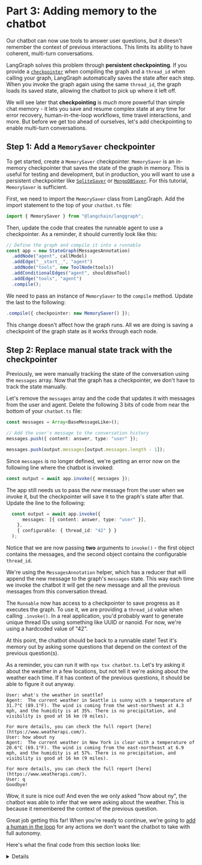 # Part 3: Adding memory to the chatbot

Our chatbot can now use tools to answer user questions, but it doesn't remember the context of previous interactions. This limits its ability to have coherent, multi-turn conversations.

LangGraph solves this problem through **persistent checkpointing**. If you provide a [`checkpointer`](https://langchain-ai.github.io/langgraphjs/concepts/low_level/#checkpointer) when compiling the graph and a `thread_id` when calling your graph, LangGraph automatically saves the state after each step. When you invoke the graph again using the same `thread_id`, the graph loads its saved state, allowing the chatbot to pick up where it left off.

We will see later that **checkpointing** is _much_ more powerful than simple chat memory - it lets you save and resume complex state at any time for error recovery, human-in-the-loop workflows, time travel interactions, and more. But before we get too ahead of ourselves, let's add checkpointing to enable multi-turn conversations.

## Step 1: Add a `MemorySaver` checkpointer

To get started, create a `MemorySaver` checkpointer. `MemorySaver` is an in-memory checkpointer that saves the state of the graph in memory. This is useful for testing and development, but in production, you will want to use a persistent checkpointer like [`SqliteSaver`](https://langchain-ai.github.io/langgraphjs/reference/classes/checkpoint_sqlite.SqliteSaver.html) or [`MongoDBSaver`](https://langchain-ai.github.io/langgraphjs/reference/classes/checkpoint_mongodb.MongoDBSaver.html). For this tutorial, `MemorySaver` is sufficient.

First, we need to import the `MemorySaver` class from LangGraph. Add the import statement to the top of your `chatbot.ts` file:

```ts
import { MemorySaver } from "@langchain/langgraph";
```
Then, update the code that creates the runnable agent to use a checkpointer. As a reminder, it should currently look like this:

```ts
// Define the graph and compile it into a runnable
const app = new StateGraph(MessagesAnnotation)
  .addNode("agent", callModel)
  .addEdge("__start__", "agent")
  .addNode("tools", new ToolNode(tools))
  .addConditionalEdges("agent", shouldUseTool)
  .addEdge("tools", "agent")
  .compile();
```

We need to pass an instance of `MemorySaver` to the `compile` method. Update the last to the following:
```ts
.compile({ checkpointer: new MemorySaver() });
```

This change doesn't affect how the graph runs. All we are doing is saving a checkpoint of the graph state as it works through each node.

## Step 2: Replace manual state track with the checkpointer

Previously, we were manually tracking the state of the conversation using the `messages` array. Now that the graph has a checkpointer, we don't have to track the state manually. 

Let's remove the `messages` array and the code that updates it with messages from the user and agent. Delete the following 3 bits of code from near the bottom of your `chatbot.ts` file:

```ts
const messages = Array<BaseMessageLike>();

// Add the user's message to the conversation history
messages.push({ content: answer, type: "user" });

messages.push(output.messages[output.messages.length - 1]);
```

Since `messages` is no longer defined, we're getting an error now on the following line where the chatbot is invoked:

```ts
const output = await app.invoke({ messages });
```

The app still needs us to pass the *new* message from the user when we invoke it, but the checkpointer will save it to the graph's state after that. Update the line to the following:

```ts
  const output = await app.invoke({
      messages: [{ content: answer, type: "user" }],
    },
    { configurable: { thread_id: "42" } }
  );
```

Notice that we are now passing **two** arguments to `invoke()` - the first object contains the messages, and the second object contains the configurable `thread_id`.

We're using the `MessagesAnnotation` helper, which has a reducer that will append the new message to the graph's `messages` state. This way each time we invoke the chatbot it will get the new message and all the previous messages from this conversation thread.

The `Runnable` now has access to a checkpointer to save progress as it executes the graph. To use it, we are providing a `thread_id` value when calling `.invoke()`. In a real application, you'd probably want to generate unique thread IDs using something like UUID or nanoid. For now, we're using a hardcoded value of "42".

At this point, the chatbot should be back to a runnable state! Test it's memory out by asking some questions that depend on the context of the previous question(s).

As a reminder, you can run it with `npx tsx chatbot.ts`. Let's try asking it about the weather in a few locations, but not tell it we're asking about the weather each time. If it has context of the previous questions, it should be able to figure it out anyway.

```
User: what's the weather in seattle?
Agent:  The current weather in Seattle is sunny with a temperature of 31.7°C (89.1°F). The wind is coming from the west-northwest at 4.3 mph, and the humidity is at 35%. There is no precipitation, and visibility is good at 16 km (9 miles).

For more details, you can check the full report [here](https://www.weatherapi.com/).
User: how about ny
Agent:  The current weather in New York is clear with a temperature of 20.6°C (69.1°F). The wind is coming from the east-northeast at 6.9 mph, and the humidity is at 57%. There is no precipitation, and visibility is good at 16 km (9 miles).

For more details, you can check the full report [here](https://www.weatherapi.com/).
User: q
Goodbye!
```

Wow, it sure is nice out! And even the we only asked "how about ny", the chatbot was able to infer that we were asking about the weather. This is because it remembered the context of the previous question.

Great job getting this far! When you're ready to continue, we're going to [add a human in the loop](/first-agent/4-human-loop.md) for any actions we don't want the chatbot to take with full autonomy.

Here's what the final code from this section looks like:

<details>
```ts
import { ChatAnthropic } from "@langchain/anthropic";
import { ToolNode } from "@langchain/langgraph/prebuilt";
import { StateGraph, MessagesAnnotation } from "@langchain/langgraph";
import { TavilySearchResults } from "@langchain/community/tools/tavily_search";
import { MemorySaver } from "@langchain/langgraph";
import dotenv from "dotenv";

// read the environment variables from .env
dotenv.config();

const tools = [new TavilySearchResults({ maxResults: 3 })];

// Create a model and give it access to the tools
const model = new ChatAnthropic({
  model: "claude-3-5-sonnet-20240620",
  temperature: 0,
}).bindTools(tools);

// Define the function that calls the model
async function callModel(state: typeof MessagesAnnotation.State) {
  const messages = state.messages;

  const response = await model.invoke(messages);

  return { messages: response };
}

function shouldUseTool(state: typeof MessagesAnnotation.State) {
  const lastMessage = state.messages[state.messages.length - 1];

  // If the LLM makes a tool call, then we route to the "tools" node
  if (lastMessage.additional_kwargs.tool_calls) {
    return "tools";
  }
  // Otherwise, we stop (reply to the user) using the special "__end__" node
  return "__end__";
}

// Define the graph and compile it into a runnable
const app = new StateGraph(MessagesAnnotation)
  .addNode("agent", callModel)
  .addEdge("__start__", "agent")
  .addNode("tools", new ToolNode(tools))
  .addConditionalEdges("agent", shouldUseTool)
  .addEdge("tools", "agent")
  .compile({ checkpointer: new MemorySaver() });

// Create a command line interface to interact with the chat bot

// We'll use these helpers to read from the standard input in the command line
import * as readline from "node:readline/promises";
import { stdin as input, stdout as output } from "node:process";

const lineReader = readline.createInterface({ input, output });

console.log("Type 'exit' or 'quit' to quit");

while (true) {
  const answer = await lineReader.question("User: ");
  if (["exit", "quit", "q"].includes(answer.toLowerCase())) {
    console.log("Goodbye!");
    lineReader.close();
    break;
  }

  // Run the chatbot with the user's input, using the same thread_id each time. 
  const output = await app.invoke(
    {
      messages: [{ content: answer, type: "user" }],
    },
    { configurable: { thread_id: "42" } },
  );

  console.log("Agent: ", output.messages[output.messages.length - 1].content);
}
 
 ```
</details>
